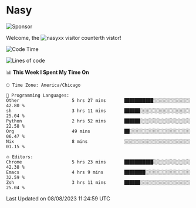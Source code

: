 # Nasy

<!--
<p align="center">
<img height="200" src="https://github-readme-stats.vercel.app/api?username=nasyxx&count_private=true&show_icons=true&theme=dracula&include_all_commits=true"/>
<img height="200" src="https://github-readme-stats.vercel.app/api/top-langs/?username=nasyxx&theme=dracula&hide=html,jupyter+notebook&count_private=true&show_icons=true"/>
</p>

  
----------------
-->

![Sponsor](https://img.shields.io/static/v1.svg?label=Sponsor&message=%E2%9D%A4&logo=GitHub&style=flat&color=pink)
 
Welcome, the ![nasyxx visitor counter](https://count.getloli.com/get/@nasyxx?theme=rule34)th vistor!
 
<!--START_SECTION:waka-->
![Code Time](http://img.shields.io/badge/Code%20Time-3%2C627%20hrs%2025%20mins-blue)

![Lines of code](https://img.shields.io/badge/From%20Hello%20World%20I%27ve%20Written-6.3%20million%20lines%20of%20code-blue)

📊 **This Week I Spent My Time On** 

```text
🕑︎ Time Zone: America/Chicago

💬 Programming Languages: 
Other                    5 hrs 27 mins       ███████████░░░░░░░░░░░░░░   42.80 % 
sh                       3 hrs 11 mins       ██████░░░░░░░░░░░░░░░░░░░   25.04 % 
Python                   2 hrs 52 mins       ██████░░░░░░░░░░░░░░░░░░░   22.58 % 
Org                      49 mins             ██░░░░░░░░░░░░░░░░░░░░░░░   06.47 % 
Nix                      8 mins              ░░░░░░░░░░░░░░░░░░░░░░░░░   01.15 % 

🔥 Editors: 
Chrome                   5 hrs 23 mins       ███████████░░░░░░░░░░░░░░   42.38 % 
Emacs                    4 hrs 9 mins        ████████░░░░░░░░░░░░░░░░░   32.59 % 
Zsh                      3 hrs 11 mins       ██████░░░░░░░░░░░░░░░░░░░   25.04 % 
```


 Last Updated on 08/08/2023 11:24:59 UTC
<!--END_SECTION:waka-->

<!-- ![visitors](https://visitor-badge.laobi.icu/badge?page_id=nasyxx.nasyxx) -->
